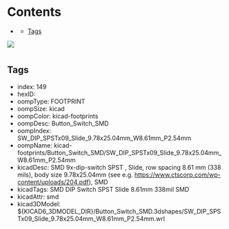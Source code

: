 



Contents
========

* [](#)
	* [Tags](#tags)
  
![][im]
# 

## Tags

- index: 149
- hexID: 
- oompType: FOOTPRINT
- oompSize: kicad
- oompColor: kicad-footprints
- oompDesc: Button_Switch_SMD
- oompIndex: SW_DIP_SPSTx09_Slide_9.78x25.04mm_W8.61mm_P2.54mm
- oompName: kicad-footprints/Button_Switch_SMD/SW_DIP_SPSTx09_Slide_9.78x25.04mm_W8.61mm_P2.54mm
- kicadDesc: SMD 9x-dip-switch SPST , Slide, row spacing 8.61 mm (338 mils), body size 9.78x25.04mm (see e.g. https://www.ctscorp.com/wp-content/uploads/204.pdf), SMD
- kicadTags: SMD DIP Switch SPST Slide 8.61mm 338mil SMD
- kicadAttr: smd
- kicad3DModel: ${KICAD6_3DMODEL_DIR}/Button_Switch_SMD.3dshapes/SW_DIP_SPSTx09_Slide_9.78x25.04mm_W8.61mm_P2.54mm.wrl



[im]: image.png
